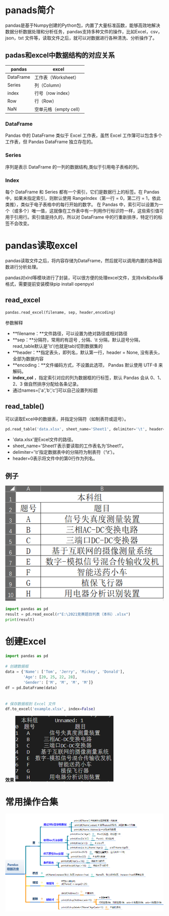 # panads简介
pandas是基于Numpy创建的Python包，内置了大量标准函数，能够高效地解决数据分析数据处理和分析任务，pandas支持多种文件的操作，比如Excel，csv，json，txt 文件等，读取文件之后，就可以对数据进行各种清洗、分析操作了。


## padas和excel中数据结构的对应关系
|pandas|excel|
|------------|---------------|
|DataFrame|工作表（Worksheet）|
|Series|列（Column）|
|index|行号（row index）|
|Row|行（Row）|
|NaN|空单元格（empty cell）|

### DataFrame
Pandas 中的 DataFrame 类似于 Excel 工作表，虽然 Excel 工作簿可以包含多个工作表，但 Pandas DataFrame 独立存在的。

### Series
序列是表示 DataFrame 的一列的数据结构,类似于引用电子表格的列。

### Index
每个 DataFrame 和 Series 都有一个索引，它们是数据行上的标签。在 Pandas 中，如果未指定索引，则默认使用 RangeIndex（第一行 = 0，第二行 = 1，依此类推），类似于电子表格中的每行开始的数字。 在 Pandas 中，索引可以设置为一个（或多个）唯一值，这就像在工作表中有一列用作行标识符一样，这些索引值可用于引用行。索引值是持久的，所以对 DataFrame 中的行重新排序，特定行的标签不会改变。

# pandas读取excel
pandas读取文件之后，将内容存储为DataFrame，然后就可以调用内置的各种函数进行分析处理。

pandas对xlrd等模块进行了封装，可以很方便的处理excel文件，支持xls和xlsx等格式，需要提前安装模块pip install openpyxl 
## read_excel
```py
pandas.read_excel(filename, sep, header,encoding)
```

参数解释

- **filename：**文件路径，可以设置为绝对路径或相对路径
- **sep：**分隔符，常用的有逗号 , 分隔、\t 分隔，默认逗号分隔，read_table默认是'\t'(也就是tab)切割数据集的
- **header：**指定表头，即列名，默认第一行，header = None, 没有表头，全部为数据内容
- **encoding：**文件编码方式，不设置此选项， Pandas 默认使用 UTF-8 来解码。
- **index_col** ，指定索引对应的列为数据框的行标签，默认 Pandas 会从 0、1、2、3 做自然排序分配给各条记录。
- 通过names=['a','b','c']可以自己设置列标题

##  read_table()
可以读取Excel中的数据表，并指定分隔符（如制表符或逗号）。
```py
pd.read_table('data.xlsx', sheet_name='Sheet1', delimiter='\t', header=0)
```

- 'data.xlsx'是Excel文件的路径。
- sheet_name='Sheet1'表示要读取的工作表名为’Sheet1’。
- delimiter='\t'指定数据表中的分隔符为制表符（‘\t’）。
- header=0表示将文件中的第0行作为列名。

##  例子
![Alt text](image-1.png)
```py
import pandas as pd
result = pd.read_excel(r"E:\2021竞赛题目列表（本科）.xlsx")
print(result)
```
# 创建Excel
```py
import pandas as pd

# 创建数据框
data = {'Name': ['Tom', 'Jerry', 'Mickey', 'Donald'],
        'Age': [20, 25, 22, 28],
        'Gender': ['M', 'M', 'M', 'M']}
df = pd.DataFrame(data)


# 保存数据框到 Excel 文件
df.to_excel('example.xlsx', index=False)
```


**效果**
![Alt text](image-2.png)
# 常用操作合集
![Alt text](image.png)